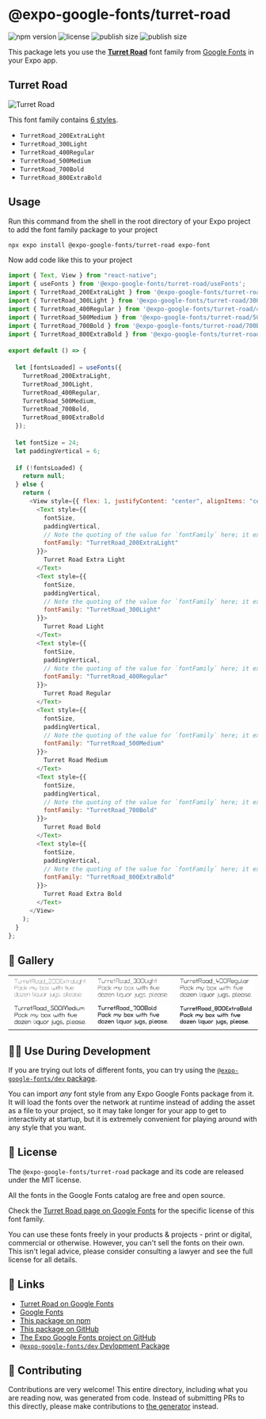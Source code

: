 # @expo-google-fonts/turret-road

![npm version](https://flat.badgen.net/npm/v/@expo-google-fonts/turret-road)
![license](https://flat.badgen.net/github/license/expo/google-fonts)
![publish size](https://flat.badgen.net/packagephobia/install/@expo-google-fonts/turret-road)
![publish size](https://flat.badgen.net/packagephobia/publish/@expo-google-fonts/turret-road)

This package lets you use the [**Turret Road**](https://fonts.google.com/specimen/Turret+Road) font family from [Google Fonts](https://fonts.google.com/) in your Expo app.

## Turret Road

![Turret Road](./font-family.png)

This font family contains [6 styles](#-gallery).

- `TurretRoad_200ExtraLight`
- `TurretRoad_300Light`
- `TurretRoad_400Regular`
- `TurretRoad_500Medium`
- `TurretRoad_700Bold`
- `TurretRoad_800ExtraBold`

## Usage

Run this command from the shell in the root directory of your Expo project to add the font family package to your project

```sh
npx expo install @expo-google-fonts/turret-road expo-font
```

Now add code like this to your project

```js
import { Text, View } from "react-native";
import { useFonts } from '@expo-google-fonts/turret-road/useFonts';
import { TurretRoad_200ExtraLight } from '@expo-google-fonts/turret-road/200ExtraLight';
import { TurretRoad_300Light } from '@expo-google-fonts/turret-road/300Light';
import { TurretRoad_400Regular } from '@expo-google-fonts/turret-road/400Regular';
import { TurretRoad_500Medium } from '@expo-google-fonts/turret-road/500Medium';
import { TurretRoad_700Bold } from '@expo-google-fonts/turret-road/700Bold';
import { TurretRoad_800ExtraBold } from '@expo-google-fonts/turret-road/800ExtraBold';

export default () => {

  let [fontsLoaded] = useFonts({
    TurretRoad_200ExtraLight, 
    TurretRoad_300Light, 
    TurretRoad_400Regular, 
    TurretRoad_500Medium, 
    TurretRoad_700Bold, 
    TurretRoad_800ExtraBold
  });

  let fontSize = 24;
  let paddingVertical = 6;

  if (!fontsLoaded) {
    return null;
  } else {
    return (
      <View style={{ flex: 1, justifyContent: "center", alignItems: "center" }}>
        <Text style={{
          fontSize,
          paddingVertical,
          // Note the quoting of the value for `fontFamily` here; it expects a string!
          fontFamily: "TurretRoad_200ExtraLight"
        }}>
          Turret Road Extra Light
        </Text>
        <Text style={{
          fontSize,
          paddingVertical,
          // Note the quoting of the value for `fontFamily` here; it expects a string!
          fontFamily: "TurretRoad_300Light"
        }}>
          Turret Road Light
        </Text>
        <Text style={{
          fontSize,
          paddingVertical,
          // Note the quoting of the value for `fontFamily` here; it expects a string!
          fontFamily: "TurretRoad_400Regular"
        }}>
          Turret Road Regular
        </Text>
        <Text style={{
          fontSize,
          paddingVertical,
          // Note the quoting of the value for `fontFamily` here; it expects a string!
          fontFamily: "TurretRoad_500Medium"
        }}>
          Turret Road Medium
        </Text>
        <Text style={{
          fontSize,
          paddingVertical,
          // Note the quoting of the value for `fontFamily` here; it expects a string!
          fontFamily: "TurretRoad_700Bold"
        }}>
          Turret Road Bold
        </Text>
        <Text style={{
          fontSize,
          paddingVertical,
          // Note the quoting of the value for `fontFamily` here; it expects a string!
          fontFamily: "TurretRoad_800ExtraBold"
        }}>
          Turret Road Extra Bold
        </Text>
      </View>
    );
  }
};
```

## 🔡 Gallery


||||
|-|-|-|
|![TurretRoad_200ExtraLight](./200ExtraLight/TurretRoad_200ExtraLight.ttf.png)|![TurretRoad_300Light](./300Light/TurretRoad_300Light.ttf.png)|![TurretRoad_400Regular](./400Regular/TurretRoad_400Regular.ttf.png)||
|![TurretRoad_500Medium](./500Medium/TurretRoad_500Medium.ttf.png)|![TurretRoad_700Bold](./700Bold/TurretRoad_700Bold.ttf.png)|![TurretRoad_800ExtraBold](./800ExtraBold/TurretRoad_800ExtraBold.ttf.png)||


## 👩‍💻 Use During Development

If you are trying out lots of different fonts, you can try using the [`@expo-google-fonts/dev` package](https://github.com/expo/google-fonts/tree/master/font-packages/dev#readme).

You can import _any_ font style from any Expo Google Fonts package from it. It will load the fonts over the network at runtime instead of adding the asset as a file to your project, so it may take longer for your app to get to interactivity at startup, but it is extremely convenient for playing around with any style that you want.


## 📖 License

The `@expo-google-fonts/turret-road` package and its code are released under the MIT license.

All the fonts in the Google Fonts catalog are free and open source.

Check the [Turret Road page on Google Fonts](https://fonts.google.com/specimen/Turret+Road) for the specific license of this font family.

You can use these fonts freely in your products & projects - print or digital, commercial or otherwise. However, you can't sell the fonts on their own. This isn't legal advice, please consider consulting a lawyer and see the full license for all details.

## 🔗 Links

- [Turret Road on Google Fonts](https://fonts.google.com/specimen/Turret+Road)
- [Google Fonts](https://fonts.google.com/)
- [This package on npm](https://www.npmjs.com/package/@expo-google-fonts/turret-road)
- [This package on GitHub](https://github.com/expo/google-fonts/tree/master/font-packages/turret-road)
- [The Expo Google Fonts project on GitHub](https://github.com/expo/google-fonts)
- [`@expo-google-fonts/dev` Devlopment Package](https://github.com/expo/google-fonts/tree/master/font-packages/dev)

## 🤝 Contributing

Contributions are very welcome! This entire directory, including what you are reading now, was generated from code. Instead of submitting PRs to this directly, please make contributions to [the generator](https://github.com/expo/google-fonts/tree/master/packages/generator) instead.
